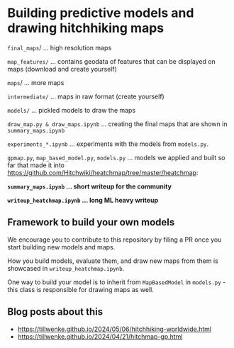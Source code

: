 # Building predictive models and drawing hitchhiking maps

`final_maps`/ ... high resolution maps

`map_features/` ... contains geodata of features that can be displayed on maps (download and create yourself)

`maps`/ ... more maps

`intermediate/` ... maps in raw format (create yourself)

`models/` ... pickled models to draw the maps

`draw_map.py & draw_maps.ipynb` ... creating the final maps that are shown in `summary_maps.ipynb`

`experiments_*.ipynb` ... experiments with the models from `models.py`.

`gpmap.py`, `map_based_model.py`, `models.py` ... models we applied and built so far that made it into https://github.com/Hitchwiki/heatchmap/tree/master/heatchmap:

**`summary_maps.ipynb` ... short writeup for the community**

**`writeup_heatchmap.ipynb` ... long ML heavy writeup**

## Framework to build your own models

We encourage you to contribute to this repository by filing a PR once you start building new models and maps.

How you build models, evaluate them, and draw new maps from them is showcased in `writeup_heatchmap.ipynb`.

One way to build your model is to inherit from `MapBasedModel` in `models.py` - this class is responsible for drawing maps as well.

## Blog posts about this

- https://tillwenke.github.io/2024/05/06/hitchhiking-worldwide.html
- https://tillwenke.github.io/2024/04/21/hitchmap-gp.html
